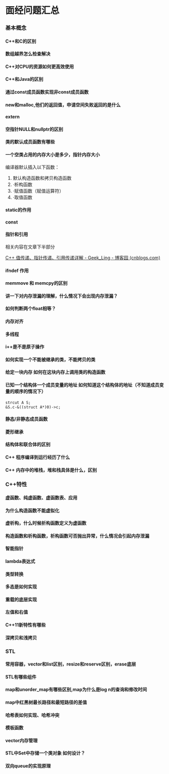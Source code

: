 # 面经问题汇总

### 基本概念

#### C++和C的区别



#### 数组越界怎么检查解决



#### C++对CPU的资源如何更高效使用



#### C++和Java的区别



#### 通过const成员函数实现非const成员函数



#### new和malloc,他们的返回值，申请空间失败返回的是什么



#### extern



#### 空指针NULL和nullptr的区别



#### 类的默认成员函数有哪些

#### 一个空类占用的内存大小是多少，指针内存大小

编译器默认插入以下函数：

1. 默认构造函数和拷贝构造函数
2. ·析构函数
3. ·赋值函数（赋值运算符）
4. ·取值函数

#### static的作用



#### const



#### 指针和引用

相关内容在文章下半部分

[C++ 值传递、指针传递、引用传递详解 - Geek_Ling - 博客园 (cnblogs.com)](https://www.cnblogs.com/yanlingyin/archive/2011/12/07/2278961.html)



#### ifndef 作用



#### memmove 和 memcpy的区别



#### 讲一下对内存泄漏的理解，什么情况下会出现内存泄漏？



#### 如何判断两个float相等？



#### 内存对齐



#### 多线程



#### i++是不是原子操作



#### 如何实现一个不能被继承的类，不能拷贝的类

#### 给定一块内存 如何在这块内存上调用类的构造函数

#### 已知一个结构体一个成员变量的地址 如何知道这个结构体的地址（不知道成员变量的顺序的情况下） 

```
strcut A S;
&S.c-&((struct A*)0)->c;
```



#### 静态/非静态成员函数



#### 菱形继承



#### 结构体和联合体的区别



#### C++ 程序编译到运行经历了什么

#### C++ 内存中的堆栈，堆和栈具体是什么，区别



### C++特性

#### 虚函数、纯虚函数、虚函数表、应用



#### 为什么构造函数不能虚拟化



#### 虚析构，什么时候析构函数定义为虚函数

#### 构造函数和析构函数，析构函数可否抛出异常，什么情况会引起内存泄漏

#### 智能指针



#### lambda表达式



#### 类型转换



#### 多态是如何实现



#### 重载的底层实现



#### 左值和右值





#### C++11新特性有哪些



#### 深拷贝和浅拷贝



### STL

#### 常用容器，vector和list区别，resize和reserve区别，erase底层



#### STL有哪些组件

#### map和unorder_map有哪些区别,map为什么是log n的查询和修改时间

#### map中红黑树最长路径和最短路径的差值



#### 哈希表如何实现、哈希冲突



#### 模板函数



#### vector内存管理



#### STL中Set中存储一个类对象 如何设计？



#### 双向queue的实现原理


